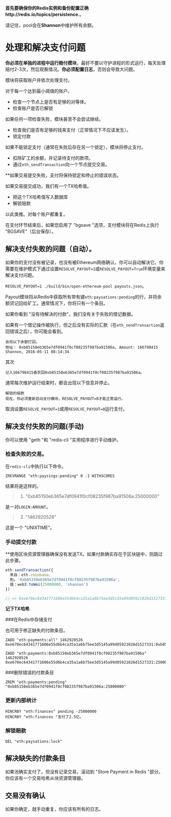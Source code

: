 **首先要确保你的Redis实例和备份配置正确http://redis.io/topics/persistence.**。

请记住，pool会在**Shannon**中维护所有余额。

# 处理和解决支付问题

**你必须在单独的进程中运行赔付模块**，最好不要以守护进程的形式运行，每天处理赔付2-3次，然后观察情况。**你必须配置日志**，否则会导致大问题。

模块将获取账户并依次处理支付。

对于每一个达到最小阈值的账户。

* 检查一个节点上是否有足够的对等体。
* 检查账户是否已解锁

如果任何一项检查失败，模块甚至不会尝试继续。

* 检查我们是否有足够的钱来支付（正常情况下不应该发生）。
* 锁定付款

如果不能锁定支付（通常在失败后存在另一个锁定），模块将停止支付。

* 扣除矿工的余额，并记录待支付的款项。
* 通过`eth_sendTransaction`向一个节点提交交易。

**如果交易提交失败，支付将保持锁定和停止的错误状态。

如果交易提交成功，我们有一个TX哈希值。

* 把这个TX哈希值写入数据库
* 解锁赔款

以此类推。对每个账户都重复。

在支付环节结束后，如果您启用了 "bgsave "选项，支付模块将在Redis上执行 "BGSAVE"（后台保存）。

## 解决支付失败的问题（自动）。

如果你的支付没有被记录，也没有被Ethereum网络确认，你可以自动解决它。你需要在维护模式下通过设置`RESOLVE_PAYOUT=1`或`RESOLVE_PAYOUT=True`环境变量来解决支付问题。

`RESOLVE_PAYOUT=1 ./build/bin/open-ethereum-pool payouts.json`。

Payout模块将从Redis中获取所有带有键`eth:paysations:pending`的行，并将余额贷记回给矿工。通常情况下，你将只有一个条目。

如果你看到 "没有待解决的付款"，我们没有关于失败的借记数据。

如果有一个借记操作被执行，但之后没有实际的汇款（在`eth_sendTransaction`返回错误之后），你可能会看到。

```
会将以下余额打回。
地址： 0xb85150eb365e7df0941f0cf08235f987ba91506a, Amount: 166798415 Shannon, 2016-05-11 08:14:34
```

其次

```
记入166798415香农回0xb85150eb365e7df0941f0cf08235f987ba91506a。
```

通常每次维护运行结束时，都会出现以下信息并停止。

```
解锁的赔款
现在，你必须重新启动支付模块，RESOLVE_PAYOUT=0才能正常运行。
```

取消设置`RESOLVE_PAYOUT=1`或用`RESOLVE_PAYOUT=0`运行支付。

## 解决支付失败的问题(手动)

你可以使用 "geth "和 "redis-cli "实用程序进行手动维护。

### 检查失败的交易。

在`redis-cli`中执行以下命令。

```
ZREVRANGE "eth:paysings:pending" 0 -1 WITHSCORES
```

结果将是这样的。

> 1) "0xb85150eb365e7df0941f0cf08235f987ba91506a:25000000"

是一对`LOGIN:AMOUNT`。

>2) "1462920526"

这是一个 "UNIXTIME"。

### 手动提交付款

**使用区块资源管理器确保没有发送TX。如果付款确实存在于区块链中，则跳过此步骤。

```javascript
eth.sendTransaction({
  来自：eth.coinbase。
  到。'0xb85150eb365e7df0941f0cf08235f987ba91506a',
  值：web3.toWei(25000000, 'shannon')
})

// => 0xe670ec64341771606e55d6b4ca35a1a6b75ee3d5145a99d05921026d1527331
```

**记下TX哈希**.

###在Redis中存储支付

也可用于修正缺失的付款条目。

```
ZADD "eth:payments:all" 1462920526 0xe670ec64341771606e55d6b4ca35a1a6b75ee3d5145a99d05921026d1527331:0xb85150eb365e7df0941f0cf08235f987ba91506a:25000000
```

```
ZADD "eth:payments:0xb85150eb365e7df0941f0cf08235f987ba91506a" 1462920526 0xe670ec64341771606e55d6b4ca35a1a6b75ee3d5145a99d05921026d1527331:25000000
```

###删除错误的付款条目

```
ZREM "eth:payments:pending" "0xb85150eb365e7df0941f0cf08235f987ba91506a:25000000"
```

### 更新内部统计

```
HINCRBY "eth:finances" pending -25000000
HINCRBY "eth:finances "支付了2.5亿。
```

### 解锁赔款

```
DEL "eth:paysations:lock"
```

## 解决缺失的付款条目

如果池确实支付了，但没有记录交易，滚动到 "Store Payment in Redis "部分。你应该有一个交易哈希从块资源管理器。

## 交易没有确认

如果你确定，就手动重复，你应该有所有的日志。